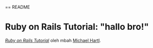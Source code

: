 == README

# Ruby on Rails Tutorial: "hallo bro!"


[*Ruby on Rails Tutorial*](http://www.railstutorial.org/)
oleh mbah [Michael Hartl](http://www.michaelhartl.com/).
